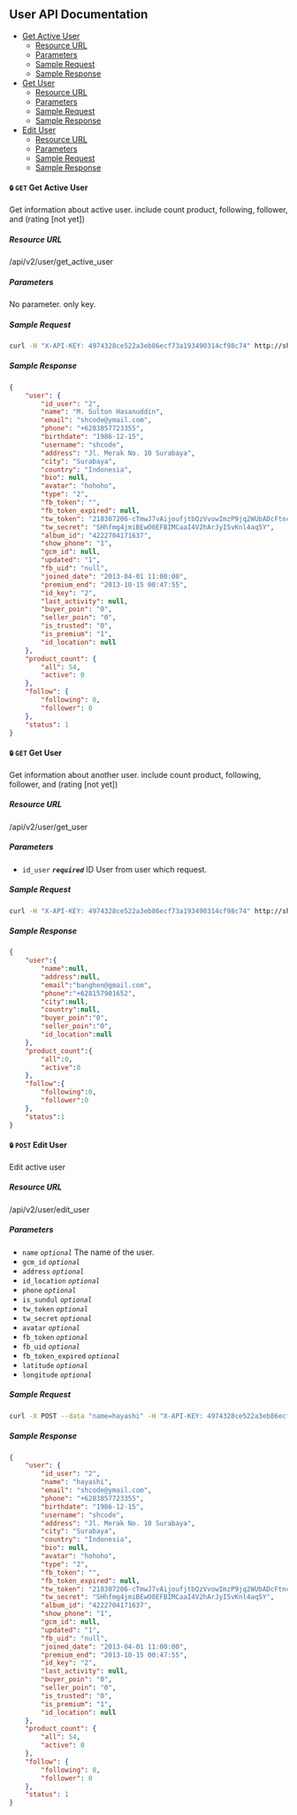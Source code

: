 ## User API Documentation

- [Get Active User](#get-active-user)
    + [Resource URL](#get-active-user-url)
    + [Parameters](#get-active-user-param)
    + [Sample Request](#get-active-user-request)
    + [Sample Response](#get-active-user-response)
- [Get User](#get-user)
    + [Resource URL](#get-user-url)
    + [Parameters](#get-user-param)
    + [Sample Request](#get-user-request)
    + [Sample Response](#get-user-response)
- [Edit User](#edit-user)
    + [Resource URL](#edit-user-url)
    + [Parameters](#edit-user-param)
    + [Sample Request](#edit-user-request)
    + [Sample Response](#edit-user-response)

#### <a name="get-active-user"></a> `🔒` `GET` Get Active User
Get information about active user. include count product, following, follower, and (rating [not yet])

##### <a name="get-active-user-url"></a> Resource URL
/api/v2/user/get_active_user

##### <a name="get-active-user-param"></a> Parameters
No parameter. only key.

##### <a name="get-active-user-request"></a>Sample Request
````sh
curl -H "X-API-KEY: 4974328ce522a3eb86ecf73a193490314cf98c74" http://shoop.dev/api/v2/user/get_active_user
````

##### <a name="get-active-user-response"></a>Sample Response

````json
{
    "user": {
        "id_user": "2",
        "name": "M. Sulton Hasanuddin",
        "email": "shcode@ymail.com",
        "phone": "+6283857723355",
        "birthdate": "1986-12-15",
        "username": "shcode",
        "address": "Jl. Merak No. 10 Surabaya",
        "city": "Surabaya",
        "country": "Indonesia",
        "bio": null,
        "avatar": "hohoho",
        "type": "2",
        "fb_token": "",
        "fb_token_expired": null,
        "tw_token": "218307206-cTmwJ7vAijoufjtbQzVvowImzP9jq2WUbADcFtnc",
        "tw_secret": "SHhfmg4jmiBEwO0EFBIMCaaI4V2hArJyI5vKnl4aq5Y",
        "album_id": "4222704171637",
        "show_phone": "1",
        "gcm_id": null,
        "updated": "1",
        "fb_uid": "null",
        "joined_date": "2013-04-01 11:00:00",
        "premium_end": "2013-10-15 00:47:55",
        "id_key": "2",
        "last_activity": null,
        "buyer_poin": "0",
        "seller_poin": "0",
        "is_trusted": "0",
        "is_premium": "1",
        "id_location": null
    },
    "product_count": {
        "all": 54,
        "active": 0
    },
    "follow": {
        "following": 0,
        "follower": 0
    },
    "status": 1
}
````

#### <a name="get-user"></a> `🔒` `GET` Get User
Get information about another user. include count product, following, follower, and (rating [not yet])

##### <a name="get-user-url"></a> Resource URL
/api/v2/user/get_user

##### <a name="get-user-param"></a> Parameters
+ `id_user` ___`required`___ ID User from user which request.

##### <a name="get-user-request"></a>Sample Request
````sh
curl -H "X-API-KEY: 4974328ce522a3eb86ecf73a193490314cf98c74" http://shoop.dev/api/v2/user/get_user?id_user=444
````

##### <a name="get-user-response"></a>Sample Response

````json
{
    "user":{
        "name":null,
        "address":null,
        "email":"banghen@gmail.com",
        "phone":"+628157901652",
        "city":null,
        "country":null,
        "buyer_poin":"0",
        "seller_poin":"0",
        "id_location":null
    },
    "product_count":{
        "all":0,
        "active":0
    },
    "follow":{
        "following":0,
        "follower":0
    },
    "status":1
}
````

#### <a name="edit-user"></a> `🔒` `POST` Edit User
Edit active user

##### <a name="get-user-url"></a> Resource URL
/api/v2/user/edit_user

##### <a name="get-user-param"></a> Parameters
+ `name` _`optional`_ The name of the user.
+ `gcm_id` _`optional`_  
+ `address` _`optional`_ 
+ `id_location` _`optional`_ 
+ `phone` _`optional`_ 
+ `is_sundul` _`optional`_ 
+ `tw_token` _`optional`_ 
+ `tw_secret` _`optional`_ 
+ `avatar` _`optional`_ 
+ `fb_token` _`optional`_ 
+ `fb_uid` _`optional`_ 
+ `fb_token_expired` _`optional`_ 
+ `latitude` _`optional`_ 
+ `longitude` _`optional`_ 


##### <a name="get-user-request"></a>Sample Request
````sh
curl -X POST --data "name=hayashi" -H "X-API-KEY: 4974328ce522a3eb86ecf73a193490314cf98c74" http://shoop.dev/api/v2/user/edit_user
````

##### <a name="get-user-response"></a>Sample Response

````json
{
    "user": {
        "id_user": "2",
        "name": "hayashi",
        "email": "shcode@ymail.com",
        "phone": "+6283857723355",
        "birthdate": "1986-12-15",
        "username": "shcode",
        "address": "Jl. Merak No. 10 Surabaya",
        "city": "Surabaya",
        "country": "Indonesia",
        "bio": null,
        "avatar": "hohoho",
        "type": "2",
        "fb_token": "",
        "fb_token_expired": null,
        "tw_token": "218307206-cTmwJ7vAijoufjtbQzVvowImzP9jq2WUbADcFtnc",
        "tw_secret": "SHhfmg4jmiBEwO0EFBIMCaaI4V2hArJyI5vKnl4aq5Y",
        "album_id": "4222704171637",
        "show_phone": "1",
        "gcm_id": null,
        "updated": "1",
        "fb_uid": "null",
        "joined_date": "2013-04-01 11:00:00",
        "premium_end": "2013-10-15 00:47:55",
        "id_key": "2",
        "last_activity": null,
        "buyer_poin": "0",
        "seller_poin": "0",
        "is_trusted": "0",
        "is_premium": "1",
        "id_location": null
    },
    "product_count": {
        "all": 54,
        "active": 0
    },
    "follow": {
        "following": 0,
        "follower": 0
    },
    "status": 1
}
````
